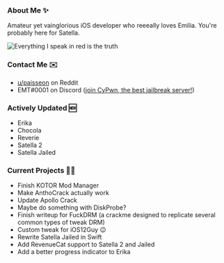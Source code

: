 ### About Me ✨
Amateur yet vainglorious iOS developer who reeeally loves Emilia. You're probably here for Satella.

![Everything I speak in red is the truth](https://lingtalfi.com/services/pngtext?color=cc0000&size=12&text=All%20my%20tweaks%20will%20have%20many%20bugs,%20with%20certainty.)

### Contact Me ✉️
- [u/paisseon](https://reddit.com/u/paisseon) on Reddit
- EMT#0001 on Discord ([join CyPwn, the best jailbreak server!](https://discord.gg/cZ2gBRZvwW))

### Actively Updated 🆕
- Erika
- Chocola
- Reverie
- Satella 2
- Satella Jailed

### Current Projects 👩‍💻
- Finish KOTOR Mod Manager
- Make AnthoCrack actually work
- Update Apollo Crack
- Maybe do something with DiskProbe?
- Finish writeup for FuckDRM (a crackme designed to replicate several common types of tweak DRM)
- Custom tweak for iOS12Guy 😉
- Rewrite Satella Jailed in Swift
- Add RevenueCat support to Satella 2 and Jailed
- Add a better progress indicator to Erika
